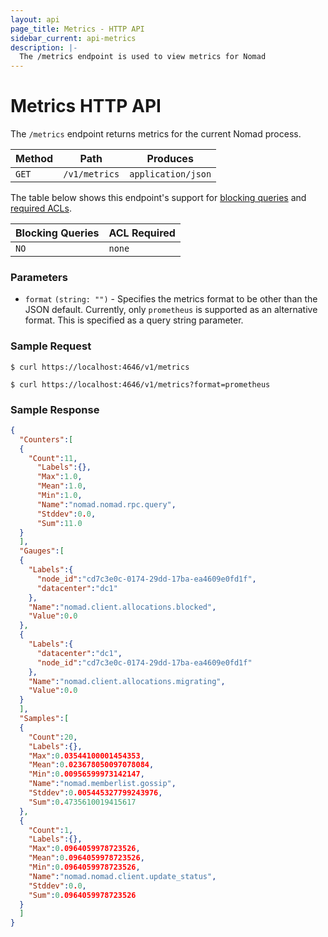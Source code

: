```yaml
---
layout: api
page_title: Metrics - HTTP API
sidebar_current: api-metrics
description: |-
  The /metrics endpoint is used to view metrics for Nomad
---
```


# Metrics HTTP API

The `/metrics` endpoint returns metrics for the current Nomad process.

| Method  | Path            | Produces                   |
| ------- | --------------- | -------------------------- |
| `GET`   | `/v1/metrics`   | `application/json`         |

The table below shows this endpoint's support for
[blocking queries](/api/index.html#blocking-queries) and
[required ACLs](/api/index.html#acls).

| Blocking Queries | ACL Required |
| ---------------- | ------------ |
| `NO`             | `none`       |

### Parameters

- `format` `(string: "")` - Specifies the metrics format to be other than the
  JSON default. Currently, only `prometheus` is supported as an alternative
  format. This is specified as a query string parameter.

### Sample Request

```text
$ curl https://localhost:4646/v1/metrics
```

```text
$ curl https://localhost:4646/v1/metrics?format=prometheus
```

### Sample Response

```json
{
  "Counters":[
  {
    "Count":11,
      "Labels":{},
      "Max":1.0,
      "Mean":1.0,
      "Min":1.0,
      "Name":"nomad.nomad.rpc.query",
      "Stddev":0.0,
      "Sum":11.0
  }
  ],
  "Gauges":[
  {
    "Labels":{
      "node_id":"cd7c3e0c-0174-29dd-17ba-ea4609e0fd1f",
      "datacenter":"dc1"
    },
    "Name":"nomad.client.allocations.blocked",
    "Value":0.0
  },
  {
    "Labels":{
      "datacenter":"dc1",
      "node_id":"cd7c3e0c-0174-29dd-17ba-ea4609e0fd1f"
    },
    "Name":"nomad.client.allocations.migrating",
    "Value":0.0
  }
  ],
  "Samples":[
  {
    "Count":20,
    "Labels":{},
    "Max":0.03544100001454353,
    "Mean":0.023678050097078084,
    "Min":0.00956599973142147,
    "Name":"nomad.memberlist.gossip",
    "Stddev":0.005445327799243976,
    "Sum":0.4735610019415617
  },
  {
    "Count":1,
    "Labels":{},
    "Max":0.0964059978723526,
    "Mean":0.0964059978723526,
    "Min":0.0964059978723526,
    "Name":"nomad.nomad.client.update_status",
    "Stddev":0.0,
    "Sum":0.0964059978723526
  }
  ]
}

```

